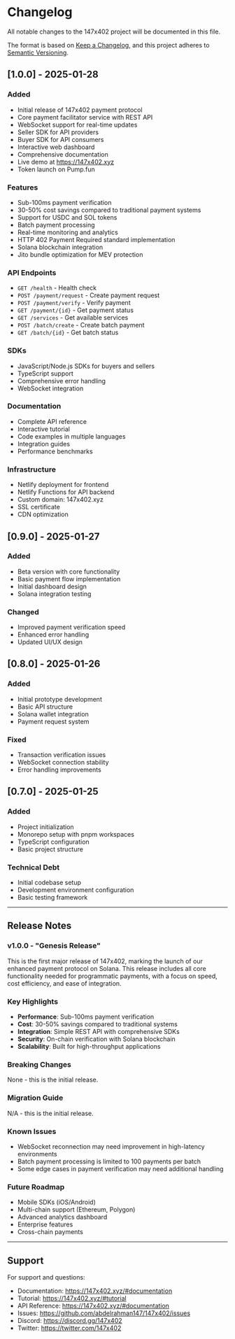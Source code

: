 # Changelog

All notable changes to the 147x402 project will be documented in this file.

The format is based on [Keep a Changelog](https://keepachangelog.com/en/1.0.0/),
and this project adheres to [Semantic Versioning](https://semver.org/spec/v2.0.0.html).

## [1.0.0] - 2025-01-28

### Added
- Initial release of 147x402 payment protocol
- Core payment facilitator service with REST API
- WebSocket support for real-time updates
- Seller SDK for API providers
- Buyer SDK for API consumers
- Interactive web dashboard
- Comprehensive documentation
- Live demo at https://147x402.xyz
- Token launch on Pump.fun

### Features
- Sub-100ms payment verification
- 30-50% cost savings compared to traditional payment systems
- Support for USDC and SOL tokens
- Batch payment processing
- Real-time monitoring and analytics
- HTTP 402 Payment Required standard implementation
- Solana blockchain integration
- Jito bundle optimization for MEV protection

### API Endpoints
- `GET /health` - Health check
- `POST /payment/request` - Create payment request
- `POST /payment/verify` - Verify payment
- `GET /payment/{id}` - Get payment status
- `GET /services` - Get available services
- `POST /batch/create` - Create batch payment
- `GET /batch/{id}` - Get batch status

### SDKs
- JavaScript/Node.js SDKs for buyers and sellers
- TypeScript support
- Comprehensive error handling
- WebSocket integration

### Documentation
- Complete API reference
- Interactive tutorial
- Code examples in multiple languages
- Integration guides
- Performance benchmarks

### Infrastructure
- Netlify deployment for frontend
- Netlify Functions for API backend
- Custom domain: 147x402.xyz
- SSL certificate
- CDN optimization

## [0.9.0] - 2025-01-27

### Added
- Beta version with core functionality
- Basic payment flow implementation
- Initial dashboard design
- Solana integration testing

### Changed
- Improved payment verification speed
- Enhanced error handling
- Updated UI/UX design

## [0.8.0] - 2025-01-26

### Added
- Initial prototype development
- Basic API structure
- Solana wallet integration
- Payment request system

### Fixed
- Transaction verification issues
- WebSocket connection stability
- Error handling improvements

## [0.7.0] - 2025-01-25

### Added
- Project initialization
- Monorepo setup with pnpm workspaces
- TypeScript configuration
- Basic project structure

### Technical Debt
- Initial codebase setup
- Development environment configuration
- Basic testing framework

---

## Release Notes

### v1.0.0 - "Genesis Release"
This is the first major release of 147x402, marking the launch of our enhanced payment protocol on Solana. This release includes all core functionality needed for programmatic payments, with a focus on speed, cost efficiency, and ease of integration.

### Key Highlights
- **Performance**: Sub-100ms payment verification
- **Cost**: 30-50% savings compared to traditional systems
- **Integration**: Simple REST API with comprehensive SDKs
- **Security**: On-chain verification with Solana blockchain
- **Scalability**: Built for high-throughput applications

### Breaking Changes
None - this is the initial release.

### Migration Guide
N/A - this is the initial release.

### Known Issues
- WebSocket reconnection may need improvement in high-latency environments
- Batch payment processing is limited to 100 payments per batch
- Some edge cases in payment verification may need additional handling

### Future Roadmap
- Mobile SDKs (iOS/Android)
- Multi-chain support (Ethereum, Polygon)
- Advanced analytics dashboard
- Enterprise features
- Cross-chain payments

---

## Support

For support and questions:
- Documentation: https://147x402.xyz/#documentation
- Tutorial: https://147x402.xyz/#tutorial
- API Reference: https://147x402.xyz/#documentation
- Issues: https://github.com/abdelrahman147/147x402/issues
- Discord: https://discord.gg/147x402
- Twitter: https://twitter.com/147x402

